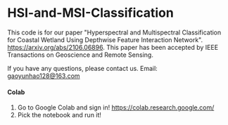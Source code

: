 # HSI-and-MSI-Classification
 
This code is for our paper "Hyperspectral and Multispectral Classification for Coastal Wetland Using Depthwise Feature Interaction Network". https://arxiv.org/abs/2106.06896.
This paper has been accepted by IEEE Transactions on Geoscience and Remote Sensing.

If you have any questions, please contact us. Email: gaoyunhao128@163.com

#### Colab

1. Go to Google Colab and sign in!  https://colab.research.google.com/
2. Pick the notebook and run it! 

